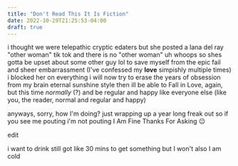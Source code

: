 ```yaml
---
title: "Don't Read This It Is Fiction"
date: 2022-10-29T21:25:53-04:00
draft: true
---
```


i thought we were telepathic cryptic edaters but she posted a lana del ray "other woman" tik tok and there is no "other woman" uh whoops so shes gotta be upset about some other guy lol to save myself from the epic fail and sheer embarrassment (I've confessed my **love** simpishly multiple times) i blocked her on everything i will now try to erase the years of obsession from my brain eternal sunshine style then ill be able to Fall in Love, again, but this time *normally* (?) and be regular and happy like everyone else (like you, the reader, normal and regular and happy)  

anyways, sorry, how I'm doing? just wrapping up a year long freak out so if you see me pouting i'm not pouting I Am Fine Thanks For Asking 😐


edit  

i want to drink still got like 30 mins to get something but I won't also I am cold